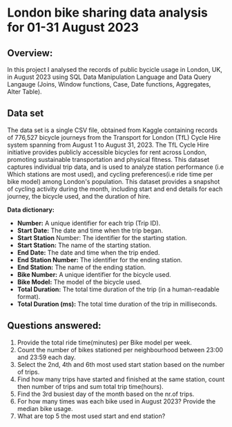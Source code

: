 # London bike sharing data analysis for 01-31 August 2023

## Overview:

In this project I analysed the records of public bycicle usage in London, UK, in August 2023 using SQL Data Manipulation Language and Data Query Langauge
(Joins, Window functions, Case, Date functions, Aggregates, Alter Table).

## Data set

The data set is a single CSV file, obtained from Kaggle containing records of 776,527 bicycle journeys from the Transport for London (TfL) Cycle Hire system spanning from August 1 to August 31, 2023. The TfL Cycle Hire initiative provides publicly accessible bicycles for rent across London, promoting sustainable transportation and physical fitness. This dataset captures individual trip data, and is used to analyze station performance (i.e Which stations are most used), and cycling preferences(i.e ride time per bike model) among London's population. This dataset provides a snapshot of cycling activity during the month, including start and end details for each journey, the bicycle used, and the duration of hire. <br>


**Data dictionary:**

- **Number:** A unique identifier for each trip (Trip ID).
- **Start Date:** The date and time when the trip began.
- **Start Station** Number: The identifier for the starting station.
- **Start Station:** The name of the starting station.
- **End Date:** The date and time when the trip ended.
- **End Station Number:** The identifier for the ending station.
- **End Station:** The name of the ending station.
- **Bike Number:** A unique identifier for the bicycle used.
- **Bike Model:** The model of the bicycle used.
- **Total Duration:** The total time duration of the trip (in a human-readable format).
- **Total Duration (ms):** The total time duration of the trip in milliseconds.


## Questions answered:

1. Provide the total ride time(minutes) per Bike model per week.
2. Count the number of bikes stationed per neighbourhood between 23:00 and 23:59 each day.
3. Select the 2nd, 4th and 6th most used start station based on the number of trips.
4. Find how many trips have started and finished at the same station, count then number of trips and sum total trip time(hours).
5. Find the 3rd busiest day of the month based on the nr.of trips.
6. For how many times was each bike used in August 2023? Provide the median bike usage.
7. What are top 5 the most used start and end station?